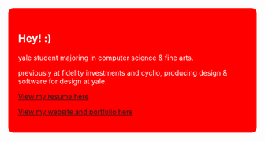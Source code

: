 <div style="background-color: red; color: white; padding: 20px; border-radius: 10px;">

## Hey! :)

yale student majoring in computer science & fine arts.

previously at fidelity investments and cyclio, producing design & software for design at yale.

[View my resume here](/KristopherAziaborResume.pdf)

[View my website and portfolio here](https://www.krisaziabor.com)

</div>


<!--
**krisaziabor/krisaziabor** is a ✨ _special_ ✨ repository because its `README.md` (this file) appears on your GitHub profile.

Here are some ideas to get you started:

- 🔭 I’m currently working on ...
- 🌱 I’m currently learning ...
- 👯 I’m looking to collaborate on ...
- 🤔 I’m looking for help with ...
- 💬 Ask me about ...
- 📫 How to reach me: ...
- 😄 Pronouns: ...
- ⚡ Fun fact: ...
-->
